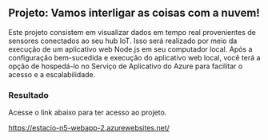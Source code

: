 ## Projeto: Vamos interligar as coisas com a nuvem! 

Este projeto consistem em visualizar dados em tempo real provenientes de sensores conectados ao seu hub IoT. Isso será realizado por meio da execução de um aplicativo web Node.js em seu computador local. Após a configuração bem-sucedida e execução do aplicativo web local, você terá a opção de hospedá-lo no Serviço de Aplicativo do Azure para facilitar o acesso e a escalabilidade.

### Resultado

Acesse o link abaixo para ter acesso ao projeto.

https://estacio-n5-webapp-2.azurewebsites.net/
